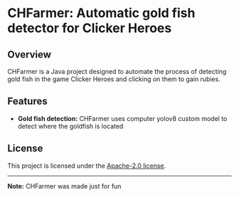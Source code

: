 # CHFarmer: Automatic gold fish detector for Clicker Heroes

## Overview

CHFarmer is a Java project designed to automate the process of detecting gold fish in the game Clicker Heroes and clicking on them to gain rubies.

## Features

- **Gold fish detection:** CHFarmer uses computer yolov8 custom model to detect where the goldfish is located





## License

This project is licensed under the [Apache-2.0 license](LICENSE).

---

**Note:** CHFarmer was made just for fun